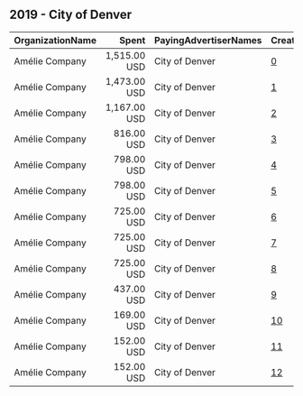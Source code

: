 ## 2019 - City of Denver 
|OrganizationName|Spent|PayingAdvertiserNames|CreativeUrls|Impressions|Genders|AgeBrackets|CountryCodes|BillingAddresses|CandidateBallotInformation|
|:---|---:|:---|:---|---:|:---|:---|:---|:---|:---|
|Amélie Company|1,515.00 USD|City of Denver|[0](https://www.snap.com/political-ads/asset/dd1e83c64db28cce7cbdcf692ec8a29b88690dadcef0e79e278aa7a8ffa0c0af?mediaType=mp4)|894,480||18-|united states|"201 W Colfax Ave,Denver,80202,US"||
|Amélie Company|1,473.00 USD|City of Denver|[1](https://www.snap.com/political-ads/asset/638673734540d564e3db1bb1a44c3ba9dbe14f30e3f364b7e3253f1f8fc22eb4?mediaType=mp4)|685,939||18-|united states|"201 W Colfax Ave,Denver,80202,US"||
|Amélie Company|1,167.00 USD|City of Denver|[2](https://www.snap.com/political-ads/asset/d99a283ea4cad4c85e89dc02fcdf39e607e332fc2380345bab40f9cddd5e19ad?mediaType=mp4)|657,108||18-|united states|"201 W Colfax Ave,Denver,80202,US"||
|Amélie Company|816.00 USD|City of Denver|[3](https://www.snap.com/political-ads/asset/9c8525ef63c8c31fef8bf34cb4b96d402d61ecb8d1557bfc1f11072b36bb2ebe?mediaType=mp4)|481,310||18-|united states|"201 W Colfax Ave,Denver,80202,US"||
|Amélie Company|798.00 USD|City of Denver|[4](https://www.snap.com/political-ads/asset/58b82f85354921d44636239c7cc61a00453de2ef62e5430dd3d9e13f26dd7ca3?mediaType=mp4)|392,924||20-|united states|"201 W Colfax Ave,Denver,80202,US"||
|Amélie Company|798.00 USD|City of Denver|[5](https://www.snap.com/political-ads/asset/1bd0aa720d71c4a6aacbe79f0dee163427dbd5b8619df5f9b6ddf477554b788c?mediaType=mp4)|398,711||20-|united states|"201 W Colfax Ave,Denver,80202,US"||
|Amélie Company|725.00 USD|City of Denver|[6](https://www.snap.com/political-ads/asset/3cc8b33d212bce26f0ac82c5365fa75f8fbe7ab63d2dcfcae117ab0f5523571d?mediaType=mp4)|368,588||18-|united states|"201 W Colfax Ave,Denver,80202,US"||
|Amélie Company|725.00 USD|City of Denver|[7](https://www.snap.com/political-ads/asset/ebad403582ffbb8e7b5c4d1e8b010056a646f2368c6fb00e8b4fb927138a6e5a?mediaType=mp4)|358,175||18-|united states|"201 W Colfax Ave,Denver,80202,US"||
|Amélie Company|725.00 USD|City of Denver|[8](https://www.snap.com/political-ads/asset/301a75a038b922608797d3dd421d9cf51f9558cddc80a43be930d578c4c2b8e3?mediaType=mp4)|364,421||18-|united states|"201 W Colfax Ave,Denver,80202,US"||
|Amélie Company|437.00 USD|City of Denver|[9](https://www.snap.com/political-ads/asset/171c796c13035696c5ca3035e3be1386c5619484649308110293dc630c228981?mediaType=mp4)|282,665||18-|united states|"201 W Colfax Ave,Denver,80202,US"||
|Amélie Company|169.00 USD|City of Denver|[10](https://www.snap.com/political-ads/asset/8db176cf85ff31704c105bf5daea684ee8e0bff3a03ddd875de9cb4400867588?mediaType=mp4)|92,649||18-|united states|"201 W Colfax Ave,Denver,80202,US"||
|Amélie Company|152.00 USD|City of Denver|[11](https://www.snap.com/political-ads/asset/864288af7e38e632605c90e14d0e9a41e8d8a495f62bf0f6708e4ef7e4ff8b3c?mediaType=mp4)|80,729||18-|united states|"201 W Colfax Ave,Denver,80202,US"||
|Amélie Company|152.00 USD|City of Denver|[12](https://www.snap.com/political-ads/asset/a66eff94b15918e079e0854671a67ec5da82d804c82b2ddcdd67b14a942fc297?mediaType=mp4)|82,236||18-|united states|"201 W Colfax Ave,Denver,80202,US"||
